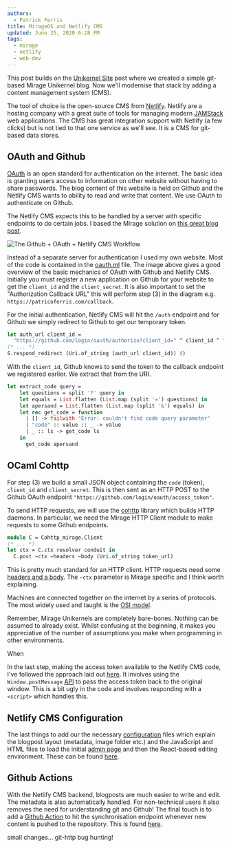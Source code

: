 ```yaml
---
authors:
  - Patrick Ferris
title: MirageOS and Netlify CMS
updated: June 25, 2020 6:28 PM
tags:
  - mirage
  - netlify
  - web-dev
---
```

This post builds on the [Unikernel Site](/blogs/unikernel-site) post where we created a simple git-based Mirage Unikernel blog. Now we'll modernise that stack by adding a content management system (CMS). 

The tool of choice is the open-source CMS from [Netlify](https://www.netlifycms.org/). Netlify are a hosting company with a great suite of tools for managing modern [JAMStack](https://www.netlify.com/jamstack/) web applications. The CMS has great integration support with Netlify (a few clicks) but is not tied to that one service as we'll see. It is a CMS for git-based data stores.

## OAuth and Github 
[OAuth](https://tools.ietf.org/html/rfc6749) is an open standard for authentication on the internet. The basic idea is granting users access to information on other website without having to share passwords. The blog content of this website is held on Github and the Netlify CMS wants to ability to read and write that content. We use OAuth to authenticate on Github. 

The Netlify CMS expects this to be handled by a server with specific endpoints to do certain jobs. I based the Mirage solution on [this great blog post](https://tylergaw.com/articles/netlify-cms-custom-oath-provider/).

![The Github + OAuth + Netlify CMS Workflow](images/oauth.png)

Instead of a separate server for authentication I used my own website. Most of the code is contained in the [oauth.ml](https://github.com/patricoferris/mirage-site/blob/master/src/oauth.ml) file. The image above gives a good overview of the basic mechanics of OAuth with Github and Netlify CMS. Initially you must register a new application on Github for your website to get the `client_id` and the `client_secret`. It is also important to set the "Authorization Callback URL" this will perform step (3) in the diagram e.g. `https://patricoferris.com/callback`.

For the initial authentication, Netlify CMS will hit the `/auth` endpoint and for Github we simply redirect to Github to get our temporary token. 

```ocaml
let auth_url client_id = 
  "https://github.com/login/oauth/authorize?client_id=" ^ client_id ^ "&scope=repo,user"
(* ... *)
S.respond_redirect (Uri.of_string (auth_url client_id)) ()
```

With the `client_id`, Github knows to send the token to the callback endpoint we registered earlier. We extract that from the URI. 

```ocaml
let extract_code query = 
    let questions = split '?' query in 
    let equals = List.flatten (List.map (split '=') questions) in 
    let apersand = List.flatten (List.map (split '&') equals) in 
    let rec get_code = function 
      | [] -> failwith "Error: couldn't find code query parameter"
      | "code" :: value :: _ -> value 
      | _ :: ls -> get_code ls 
    in 
      get_code apersand
```

## OCaml Cohttp

For step (3) we build a small JSON object containing the `code` (token), `client_id` and `client_secret`. This is then sent as an HTTP POST to the Github OAuth endpoint `"https://github.com/login/oauth/access_token"`. 

To send HTTP requests, we will use the [cohttp](https://github.com/mirage/ocaml-cohttp) library which builds HTTP daemons. In particular, we need the Mirage HTTP Client module to make requests to some Github endpoints. 

```ocaml
module C = Cohttp_mirage.Client
(* ... *)
let ctx = C.ctx resolver conduit in 
  C.post ~ctx ~headers ~body (Uri.of_string token_url) 
```

This is pretty much standard for an HTTP client. HTTP requests need some [headers and a body](https://tools.ietf.org/html/rfc2616#section-4.2). The `~ctx` parameter is Mirage specific and I think worth explaining. 

Machines are connected together on the internet by a series of protocols. The most widely used and taught is the [OSI model](https://en.wikipedia.org/wiki/OSI_model). 

Remember, Mirage Unikernels are completely bare-bones. Nothing can be assumed to already exist. Whilst confusing at the beginning, it makes you appreciative of the number of assumptions you make when programming in other environments. 

When 
 

In the last step, making the access token available to the Netlify CMS code, I've followed the approach laid out [here](https://github.com/vencax/netlify-cms-github-oauth-provider/blob/master/index.js#L74). It involves using the `Window.postMessage` [API](https://developer.mozilla.org/en-US/docs/Web/API/Window/postMessage) to pass the access token back to the original window. This is a bit ugly in the code and involves responding with a `<script>` which handles this. 

## Netlify CMS Configuration

The last things to add our the necessary [configuration](https://www.netlifycms.org/docs/add-to-your-site/) files which explain the blogpost layout (metadata, image folder etc.) and the JavaScript and HTML files to load the initial [admin page](https://patricoferris.com/admin/) and then the React-based editing environment. These can be found [here](https://github.com/patricoferris/mirage-site/tree/master/static/admin).

## Github Actions 

With the Netlify CMS backend, blogposts are much easier to write and edit. The metadata is also automatically handled. For non-technical users it also removes the need for understanding git and Github! The final touch is to add a [Github Action](https://github.com/features/actions) to hit the synchronisation endpoint whenever new content is pushed to the repository. This is found [here](https://github.com/patricoferris/mirage-site/tree/master/.github/workflows).

small changes... git-http bug hunting!



